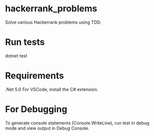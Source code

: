 # hackerrank_problems

Solve various Hackerrank problems using TDD.

# Run tests

dotnet test

# Requirements
.Net 5.0
For VSCode, install the C# extension.

# For Debugging
To generate console statements (Console.WriteLine), run test in debug mode and view output in Debug Console.